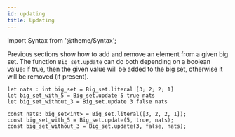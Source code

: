 ```yaml
---
id: updating
title: Updating
---
```


import Syntax from '@theme/Syntax';

Previous sections show how to add and remove an element from a given
big set. The function `Big_set.update` can do both depending on a
boolean value: if true, then the given value will be added to the big
set, otherwise it will be removed (if present).

<Syntax syntax="cameligo">

```cameligo group=big_set_updating
let nats : int big_set = Big_set.literal [3; 2; 2; 1]
let big_set_with_5 = Big_set.update 5 true nats
let big_set_without_3 = Big_set.update 3 false nats
```

</Syntax>

<Syntax syntax="jsligo">

```jsligo group=big_set_updating
const nats: big_set<int> = Big_set.literal([3, 2, 2, 1]);
const big_set_with_5 = Big_set.update(5, true, nats);
const big_set_without_3 = Big_set.update(3, false, nats);
```

</Syntax>
